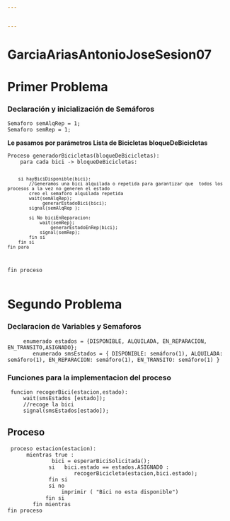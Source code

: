 ```yaml
---


---
```


<h1 id="garciaariasantoniojosesesion07">GarciaAriasAntonioJoseSesion07</h1>
<h1 id="primer-problema">Primer Problema</h1>
<h3 id="declaración--y-inicialización-de-semáforos">Declaración  y inicialización de Semáforos</h3>
<pre><code>Semaforo semAlqRep = 1;
Semaforo semRep = 1;
</code></pre>
<p><strong>Le pasamos por parámetros Lista de Bicicletas bloqueDeBicicletas</strong></p>
<pre><code>Proceso generadorBicicletas(bloqueDeBicicletas):
	para cada bici -&gt; bloqueDeBicicletas:  
    	
		si hayBiciDisponible(bici):
			//Generamos una bici alquilada o repetida para garantizar que  todos los procesos a la vez no generen el estado 
			creo el semaforo alquilada repetida
			wait(semAlqRep);
		    	 generarEstadoBici(bici); 
    		signal(semAlqRep ); 
    	
			si No biciEnReparacion:
				wait(semRep);
					generarEstadoEnRep(bici);
				signal(semRep);
			fin si
		fin si
	fin para
fin proceso
</code></pre>
<h1 id="segundo-problema">Segundo Problema</h1>
<h3 id="declaracion-de-variables-y-semaforos">Declaracion de Variables y Semaforos</h3>
<pre><code>		enumerado estados = {DISPONIBLE, ALQUILADA, EN_REPARACION, EN_TRANSITO,ASIGNADO};
		enumerado smsEstados = { DISPONIBLE: semáforo(1), ALQUILADA: semáforo(1), EN_REPARACION: semáforo(1), EN_TRANSITO: semáforo(1) }
</code></pre>
<h3 id="funciones-para-la-implementacion-del-proceso">Funciones para la implementacion del proceso</h3>
<pre><code> funcion recogerBici(estacion,estado):
	 wait(smsEstados [estado]);
	 //recoge la bici
	 signal(smsEstados[estado]);
</code></pre>
<h2 id="proceso">Proceso</h2>
<pre><code> proceso estacion(estacion):
	  mientras true : 
			  bici = esperarBiciSolicitada();
			 si   bici.estado == estados.ASIGNADO :
					 recogerBicicleta(estacion,bici.estado);
			 fin si 
			 si no 
				 imprimir ( "Bici no esta disponible")
			fin si
		fin mientras
fin proceso
</code></pre>

